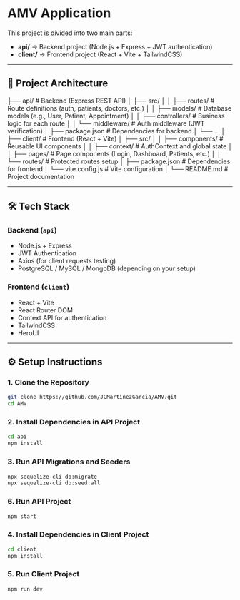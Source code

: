 # AMV Application

This project is divided into two main parts:

- **api/** → Backend project (Node.js + Express + JWT authentication)
- **client/** → Frontend project (React + Vite + TailwindCSS)

---

## 🚀 Project Architecture

├── api/ # Backend (Express REST API)
│ ├── src/
│ │ ├── routes/ # Route definitions (auth, patients, doctors, etc.)
│ │ ├── models/ # Database models (e.g., User, Patient, Appointment)
│ │ ├── controllers/ # Business logic for each route
│ │ └── middleware/ # Auth middleware (JWT verification)
│ ├── package.json # Dependencies for backend
│ └── ...
│
├── client/ # Frontend (React + Vite)
│ ├── src/
│ │ ├── components/ # Reusable UI components
│ │ ├── context/ # AuthContext and global state
│ │ ├── pages/ # Page components (Login, Dashboard, Patients, etc.)
│ │ └── routes/ # Protected routes setup
│ ├── package.json # Dependencies for frontend
│ └── vite.config.js # Vite configuration
│
└── README.md # Project documentation

---

## 🛠️ Tech Stack

### Backend (`api`)
- Node.js + Express
- JWT Authentication
- Axios (for client requests testing)
- PostgreSQL / MySQL / MongoDB (depending on your setup)

### Frontend (`client`)
- React + Vite
- React Router DOM
- Context API for authentication
- TailwindCSS
- HeroUI

---

## ⚙️ Setup Instructions

### 1. Clone the Repository
```bash
git clone https://github.com/JCMartinezGarcia/AMV.git
cd AMV
```
### 2. Install Dependencies in API Project
```bash
cd api
npm install
```
### 3. Run API Migrations and Seeders
```bash
npx sequelize-cli db:migrate
npx sequelize-cli db:seed:all
```
### 6. Run API Project
```bash
npm start
```
### 4. Install Dependencies in Client Project
```bash
cd client
npm install
```
### 5. Run Client Project
```bash
npm run dev
```
